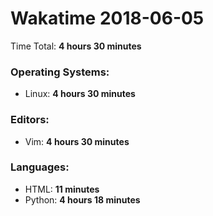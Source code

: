 # Wakatime 2018-06-05

Time Total: **4 hours 30 minutes**

### Operating Systems:
- Linux: **4 hours 30 minutes** 

### Editors:
- Vim: **4 hours 30 minutes** 

### Languages:
- HTML: **11 minutes** 
- Python: **4 hours 18 minutes** 

